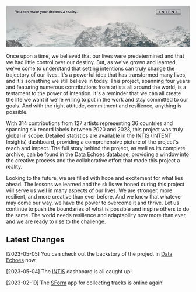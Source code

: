 ![Logo](logo.png)

Once upon a time, we believed that our lives were predetermined and that we had little control over our destiny. But, as we've grown and learned, we've come to understand that setting intentions can truly change the trajectory of our lives. It's a powerful idea that has transformed many lives, and it's something we still believe in today. This project, spanning four years and featuring numerous contributions from artists all around the world, is a testament to the power of intention. It's a reminder that we can all create the life we want if we're willing to put in the work and stay committed to our goals. And with the right attitude, commitment and resilience, anything is possible.

With 314 contributions from 127 artists representing 36 countries and spanning six record labels between 2020 and 2023, this project was truly global in scope. Detailed statistics are available in the [INTIS](https://github.com/linfri/INTENT/tree/main/INTIS) (INTENT Insights) dashboard, providing a comprehensive picture of the project's reach and impact. The full story behind the project, as well as its complete archive, can be found in the [Data Echoes](https://github.com/linfri/data-echoes) database, providing a window into the creative process and the collaborative effort that made this project a reality.

Looking to the future, we are filled with hope and excitement for what lies ahead. The lessons we learned and the skills we honed during this project will serve us well in many aspects of our lives. We are stronger, more resilient, and more creative than ever before. And we know that whatever may come our way, we have the power to overcome it and thrive. Let us continue to push the boundaries of what is possible and inspire others to do the same. The world needs resilience and adaptability now more than ever, and we are ready to rise to the challenge.

## Latest Changes

[2023-05-05] You can check out the backstory of the project in [Data Echoes](https://github.com/linfri/data-echoes) now.

[2023-05-04] The [INTIS](https://github.com/linfri/INTENT/tree/main/INTIS) dashboard is all caught up! 

[2023-02-19] The [SForm](https://github.com/linfri/INTENT/tree/main/SForm) app for collecting tracks is online again!
